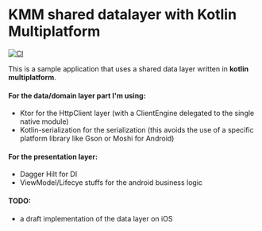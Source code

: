 # KMM shared datalayer with Kotlin Multiplatform
[![CI](https://github.com/mcatta/kmm-shared-datalayer/actions/workflows/blank.yml/badge.svg)](https://github.com/mcatta/kmm-shared-datalayer/actions/workflows/blank.yml)

This is a sample application that uses a shared data layer written in __kotlin multiplatform__.

#### For the data/domain layer part I'm using:
* Ktor for the HttpClient layer (with a ClientEngine delegated to the single native module)
* Kotlin-serialization for the serialization (this avoids the use of a specific platform library like Gson or Moshi for Android)

#### For the presentation layer:
* Dagger Hilt for DI
* ViewModel/Lifecye stuffs for the android business logic

#### TODO:
* a draft implementation of the data layer on iOS
